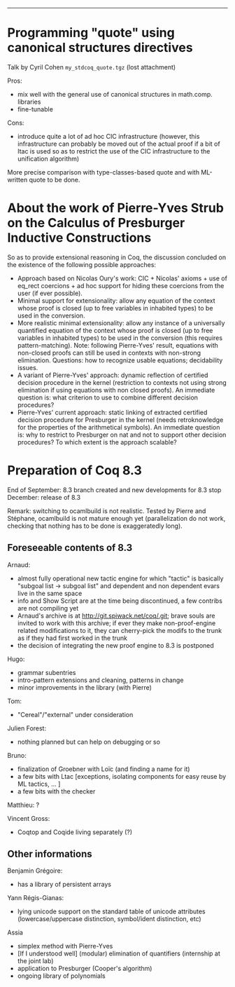 ------------------------------------------------------------------------

Programming "quote" using canonical structures directives
=========================================================

Talk by Cyril Cohen `my_stdcoq_quote.tgz` (lost attachment)

Pros:

-   mix well with the general use of canonical structures in math.comp. libraries
-   fine-tunable

Cons:

-   introduce quite a lot of ad hoc CIC infrastructure (however, this infrastructure can probably be moved out of the actual proof if a bit of ltac is used so as to restrict the use of the CIC infrastructure to the unification algorithm)

More precise comparison with type-classes-based quote and with ML-written quote to be done.

About the work of Pierre-Yves Strub on the Calculus of Presburger Inductive Constructions
=========================================================================================

So as to provide extensional reasoning in Coq, the discussion concluded on the existence of the following possible approaches:

-   Approach based on Nicolas Oury's work: CIC + Nicolas' axioms + use of eq\_rect coercions + ad hoc support for hiding these coercions from the user (if ever possible).
-   Minimal support for extensionality: allow any equation of the context whose proof is closed (up to free variables in inhabited types) to be used in the conversion.
-   More realistic minimal extensionality: allow any instance of a universally quantified equation of the context whose proof is closed (up to free variables in inhabited types) to be used in the conversion (this requires pattern-matching). Note: following Pierre-Yves' result, equations with non-closed proofs can still be used in contexts with non-strong elimination. Questions: how to recognize usable equations; decidability issues.
-   A variant of Pierre-Yves' approach: dynamic reflection of certified decision procedure in the kernel (restriction to contexts not using strong elimination if using equations with non closed proofs). An immediate question is: what criterion to use to combine different decision procedures?
-   Pierre-Yves' current approach: static linking of extracted certified decision procedure for Presburger in the kernel (needs retroknowledge for the properties of the arithmetical symbols). An immediate question is: why to restrict to Presburger on nat and not to support other decision procedures? To which extent is the approach scalable?

Preparation of Coq 8.3
======================

End of September: 8.3 branch created and new developments for 8.3 stop December: release of 8.3

Remark: switching to ocamlbuild is not realistic. Tested by Pierre and Stéphane, ocamlbuild is not mature enough yet (parallelization do not work, checking that nothing has to be done is exaggeratedly long).

Foreseeable contents of 8.3
---------------------------

Arnaud:

-   almost fully operational new tactic engine for which "tactic" is basically "subgoal list -&gt; subgoal list" and dependent and non dependent evars live in the same space
-   info and Show Script are at the time being discontinued, a few contribs are not compiling yet
-   Arnaud's archive is at <http://git.spiwack.net/coq/.git>; brave souls are invited to work with this archive; if ever they make non-proof-engine related modifications to it, they can cherry-pick the modifs to the trunk as if they had first worked in the trunk
-   the decision of integrating the new proof engine to 8.3 is postponed

Hugo:

-   grammar subentries
-   intro-pattern extensions and cleaning, patterns in change
-   minor improvements in the library (with Pierre)

Tom:

-   "Cereal"/"external" under consideration

Julien Forest:

-   nothing planned but can help on debugging or so

Bruno:

-   finalization of Groebner with Loïc (and finding a name for it)
-   a few bits with Ltac \[exceptions, isolating components for easy reuse by ML tactics, ... \]
-   a few bits with the checker

Matthieu: ?

Vincent Gross:

-   Coqtop and Coqide living separately (?)

Other informations
------------------

Benjamin Grégoire:

-   has a library of persistent arrays

Yann Régis-Gianas:

-   lying unicode support on the standard table of unicode attributes (lowercase/uppercase distinction, symbol/ident distinction, etc)

Assia

-   simplex method with Pierre-Yves
-   \[If I understood well\] (modular) elimination of quantifiers (internship at the joint lab)
-   application to Presburger (Cooper's algorithm)
-   ongoing library of polynomials


